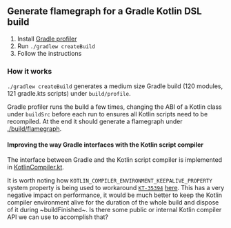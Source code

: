 ## Generate flamegraph for a Gradle Kotlin DSL build 

1. Install [Gradle profiler](https://github.com/gradle/gradle-profiler)
2. Run `./gradlew createBuild`
3. Follow the instructions

### How it works 

`./gradlew createBuild` generates a medium size Gradle build (120 modules, 121 gradle.kts scripts) under `build/profile`.

Gradle profiler runs the build a few times, changing the ABI of a Kotlin class under `buildSrc` before each run to ensures all Kotlin scripts need to be recompiled. At the end it should generate a flamegraph under [./build/flamegraph](./build/flamegraph).

#### Improving the way Gradle interfaces with the Kotlin script compiler 

The interface between Gradle and the Kotlin script compiler is implemented in [KotlinCompiler.kt](https://github.com/gradle/gradle/blob/176e1c4818c68a01eb7aa7a248eee19a71414716/subprojects/kotlin-dsl/src/main/kotlin/org/gradle/kotlin/dsl/support/KotlinCompiler.kt#L88-L87).

It is worth noting how `KOTLIN_COMPILER_ENVIRONMENT_KEEPALIVE_PROPERTY` system property is being used to workaround [`KT-35394`](https://youtrack.jetbrains.com/issue/KT-35394) [here](https://github.com/gradle/gradle/blob/176e1c4818c68a01eb7aa7a248eee19a71414716/subprojects/kotlin-dsl/src/main/kotlin/org/gradle/kotlin/dsl/support/KotlinCompiler.kt#L375-L390). This has a very negative impact on performance, it would be much better to keep the Kotlin compiler environment alive for the duration of the whole build and dispose of it during ~buildFinished~. Is there some public or internal Kotlin compiler API we can use to accomplish that?
